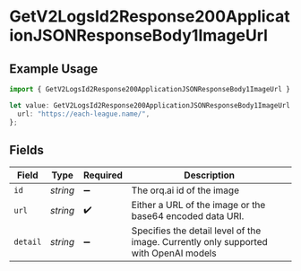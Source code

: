 # GetV2LogsId2Response200ApplicationJSONResponseBody1ImageUrl

## Example Usage

```typescript
import { GetV2LogsId2Response200ApplicationJSONResponseBody1ImageUrl } from "orq-poc-typescript-multi-env-version/models/operations";

let value: GetV2LogsId2Response200ApplicationJSONResponseBody1ImageUrl = {
  url: "https://each-league.name/",
};
```

## Fields

| Field                                                                                | Type                                                                                 | Required                                                                             | Description                                                                          |
| ------------------------------------------------------------------------------------ | ------------------------------------------------------------------------------------ | ------------------------------------------------------------------------------------ | ------------------------------------------------------------------------------------ |
| `id`                                                                                 | *string*                                                                             | :heavy_minus_sign:                                                                   | The orq.ai id of the image                                                           |
| `url`                                                                                | *string*                                                                             | :heavy_check_mark:                                                                   | Either a URL of the image or the base64 encoded data URI.                            |
| `detail`                                                                             | *string*                                                                             | :heavy_minus_sign:                                                                   | Specifies the detail level of the image. Currently only supported with OpenAI models |
